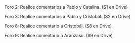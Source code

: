 Foro 2: Realice comentarios a Pablo y Catalina. (S1 en Drive)

Foro 3: Realice comentarios a Pablo y Cristobál. (S2 en Drive)

Foro 8: Realice comentario a Cristobál. (S8 en Drive)

Foro 9: Realice comentario a Aranzasu. (S9 en Drive)
